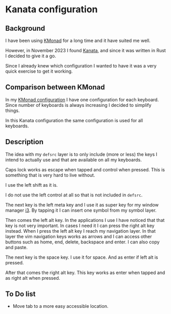 # Kanata configuration

## Background

I have been using [KMonad](https://github.com/kmonad/kmonad) for a long time
and it have suited me well.

However, in November 2023 I found [Kanata](https://github.com/jtroo/kanata),
and since it was written in Rust I decided to give it a go.

Since I already knew which configuration I wanted to have it was a very quick
exercise to get it working.

## Comparison between KMonad

In my [KMonad configuration](https://github.com/jakeru/kmonad-config) I have
one configuration for each keyboard. Since number of keyboards is always
increasing I decided to simplify things.

In this Kanata configuration the same configuration is used for all keyboards.

## Description

The idea with my `defsrc` layer is to only include (more or less) the keys I
intend to actually use and that are available on all my keyboards.

Caps lock works as escape when tapped and control when pressed. This is
something that is very hard to live without.

I use the left shift as it is.

I do not use the left control at all so that is not included in `defsrc`.

The next key is the left meta key and I use it as super key for my window
manager [i3](https://i3wm.org/). By tapping it I can insert one symbol from my
symbol layer.

Then comes the left alt key. In the applications I use I have noticed that that
key is not very important. In cases I need it I can press the right alt key
instead. When I press the left alt key I reach my navigation layer. In that layer
the vim navigation keys works as arrows and I can access other buttons such as
home, end, delete, backspace and enter. I can also copy and paste.

The next key is the space key. I use it for space. And as enter if left alt is
pressed.

After that comes the right alt key. This key works as enter when tapped and as
right alt when pressed.

## To Do list

- Move tab to a more easy accessible location.
